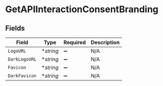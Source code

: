 # GetAPIInteractionConsentBranding


## Fields

| Field              | Type               | Required           | Description        |
| ------------------ | ------------------ | ------------------ | ------------------ |
| `LogoURL`          | **string*          | :heavy_minus_sign: | N/A                |
| `DarkLogoURL`      | **string*          | :heavy_minus_sign: | N/A                |
| `Favicon`          | **string*          | :heavy_minus_sign: | N/A                |
| `DarkFavicon`      | **string*          | :heavy_minus_sign: | N/A                |